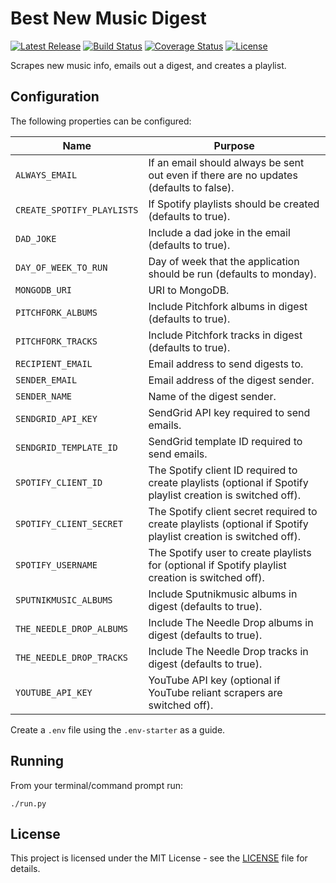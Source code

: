 # Best New Music Digest

[![Latest Release](https://img.shields.io/github/release/vanillaSlice/best-new-music-digest.svg)](https://github.com/vanillaSlice/best-new-music-digest/releases/latest)
[![Build Status](https://img.shields.io/travis/com/vanillaSlice/best-new-music-digest/master.svg)](https://travis-ci.com/vanillaSlice/best-new-music-digest)
[![Coverage Status](https://img.shields.io/coveralls/github/vanillaSlice/best-new-music-digest/master.svg)](https://coveralls.io/github/vanillaSlice/best-new-music-digest?branch=master)
[![License](https://img.shields.io/github/license/vanillaSlice/best-new-music-digest.svg)](LICENSE)

Scrapes new music info, emails out a digest, and creates a playlist.

## Configuration

The following properties can be configured:

| Name                       | Purpose                                                                                                         |
| -------------------------- | --------------------------------------------------------------------------------------------------------------- |
| `ALWAYS_EMAIL`             | If an email should always be sent out even if there are no updates (defaults to false).                         |
| `CREATE_SPOTIFY_PLAYLISTS` | If Spotify playlists should be created (defaults to true).                                                      |
| `DAD_JOKE`                 | Include a dad joke in the email (defaults to true).                                                             |
| `DAY_OF_WEEK_TO_RUN`       | Day of week that the application should be run (defaults to monday).                                            |
| `MONGODB_URI`              | URI to MongoDB.                                                                                                 |
| `PITCHFORK_ALBUMS`         | Include Pitchfork albums in digest (defaults to true).                                                          |
| `PITCHFORK_TRACKS`         | Include Pitchfork tracks in digest (defaults to true).                                                          |
| `RECIPIENT_EMAIL`          | Email address to send digests to.                                                                               |
| `SENDER_EMAIL`             | Email address of the digest sender.                                                                             |
| `SENDER_NAME`              | Name of the digest sender.                                                                                      |
| `SENDGRID_API_KEY`         | SendGrid API key required to send emails.                                                                       |
| `SENDGRID_TEMPLATE_ID`     | SendGrid template ID required to send emails.                                                                   |
| `SPOTIFY_CLIENT_ID`        | The Spotify client ID required to create playlists (optional if Spotify playlist creation is switched off).     |
| `SPOTIFY_CLIENT_SECRET`    | The Spotify client secret required to create playlists (optional if Spotify playlist creation is switched off). |
| `SPOTIFY_USERNAME`         | The Spotify user to create playlists for (optional if Spotify playlist creation is switched off).               |
| `SPUTNIKMUSIC_ALBUMS`      | Include Sputnikmusic albums in digest (defaults to true).                                                       |
| `THE_NEEDLE_DROP_ALBUMS`   | Include The Needle Drop albums in digest (defaults to true).                                                    |
| `THE_NEEDLE_DROP_TRACKS`   | Include The Needle Drop tracks in digest (defaults to true).                                                    |
| `YOUTUBE_API_KEY`          | YouTube API key (optional if YouTube reliant scrapers are switched off).                                        |

Create a `.env` file using the `.env-starter` as a guide.

## Running

From your terminal/command prompt run:

```
./run.py
```

## License

This project is licensed under the MIT License - see the [LICENSE](LICENSE) file for details.
